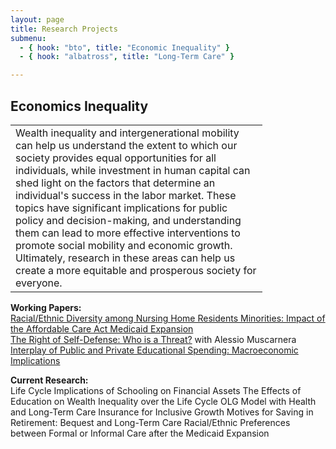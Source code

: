 ```yaml
---
layout: page
title: Research Projects
submenu:
  - { hook: "bto", title: "Economic Inequality" }
  - { hook: "albatross", title: "Long-Term Care" }

---
```


## Economics Inequality <a name="bto">&nbsp;</a>
<table style="width:80%"><tr><td>
Wealth inequality and intergenerational mobility can help us understand the extent to which our society provides equal opportunities for all individuals, while investment in human capital can shed light on the factors that determine an individual's success in the labor market. These topics have significant implications for public policy and decision-making, and understanding them can lead to more effective interventions to promote social mobility and economic growth. Ultimately, research in these areas can help us create a more equitable and prosperous society for everyone.
</td></tr></table>

**Working Papers:**    
[Racial/Ethnic Diversity among Nursing Home Residents Minorities: Impact of the Affordable Care Act Medicaid Expansion](https://papers.ssrn.com/sol3/papers.cfm?abstract_id=4342689)    <br>
[The Right of Self-Defense: Who is a Threat?](https://papers.ssrn.com/sol3/papers.cfm?abstract_id=4342111) with Alessio Muscarnera  <br> 
[Interplay of Public and Private Educational Spending: Macroeconomic Implications](https://papers.ssrn.com/sol3/papers.cfm?abstract_id=4350825)<br>

**Current Research:**    
Life Cycle Implications of Schooling on Financial Assets
The Effects of Education on Wealth Inequality over the Life Cycle
OLG Model with Health and Long-Term Care Insurance for Inclusive Growth
Motives for Saving in Retirement: Bequest and Long-Term Care
Racial/Ethnic Preferences between Formal or Informal Care after the Medicaid Expansion


